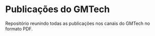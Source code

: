 # Publicações do GMTech

Repositório reunindo todas as publicações nos canais do GMTech no formato PDF.

